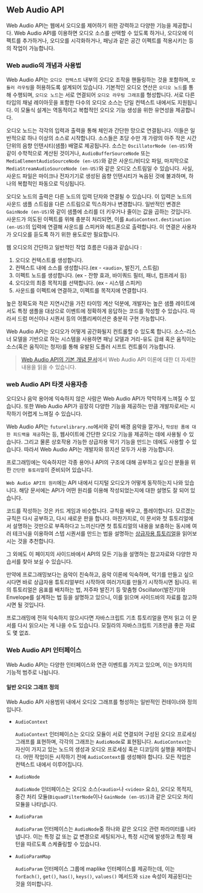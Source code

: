 ## Web Audio API

Web Audio API는 웹에서 오디오를 제어하기 위한 강력하고 다양한 기능을 제공합니다.
Web Audio API를 이용하면 오디오 소스를 선택할 수 있도록 하거나, 오디오에 이펙트를 추가하거나, 오디오를 시각화하거나, 패닝과 같은 공간 이펙트를 적용시키는 등의 작업이 가능합니다.

### Web audio의 개념과 사용법

Web Audio API는 `오디오 컨텍스트` 내부의 오디오 조작을 핸들링하는 것을 포함하며, `모듈러 라우팅`을 허용하도록 설계되어 있습니다. 기본적인 오디오 연산은 `오디오 노드`를 통해 수행되며, `오디오 노드`는 서로 연결되어 `오디오 라우팅 그래프`를 형성합니다. 서로 다른 타입의 채널 레이아웃을 포함한 다수의 오디오 소스는 단일 컨텍스트 내에서도 지원됩니다. 이 모듈식 설계는 역동적이고 복합적인 오디오 기능 생성을 위한 유연성을 제공합니다.

오디오 노드는 각각의 입력과 출력을 통해 체인과 간단한 망으로 연결됩니다. 이들은 일반적으로 하나 이상의 소스로 시작합니다. 소스들은 초당 수만 개 가량의 아주 작은 시간 단위의 음향 인텐시티(샘플) 배열로 제공됩니다. 소스는 `OscillatorNode (en-US)`와 같이 수학적으로 계산된 것이거나, `AudioBufferSourceNode` 또는 `MediaElementAudioSourceNode (en-US)`와 같은 사운드/비디오 파일, 마지막으로 `MediaStreamAudioSourceNode (en-US)`와 같은 오디오 스트림일 수 있습니다. 사실, 사운드 파일은 마이크나 전자기기로 생성된 음향 인텐시티가 녹음된 것에 불과하며, 하나의 복합적인 파동으로 믹싱됩니다.

오디오 노드의 출력은 다른 노드의 입력 단자와 연결될 수 있습니다. 이 입력은 노드의 사운드 샘플 스트림을 다른 스트림으로 믹스하거나 변경합니다. 일반적인 변경은 `GainNode (en-US)`와 같이 샘플에 소리를 더 키우거나 줄이는 값을 곱하는 것입니다. 사운드가 의도된 이펙트를 위해 충분히 처리되면, 이를 `AudioContext.destination (en-US)`의 입력에 연결해 사운드를 스피커와 헤드폰으로 출력합니다. 이 연결은 사용자가 오디오를 듣도록 하기 위한 용도로만 필요합니다.

웹 오디오의 간단하고 일반적인 작업 흐름은 다음과 같습니다 :

1. 오디오 컨텍스트를 생성합니다.
2. 컨텍스트 내에 소스를 생성합니다.(ex - `<audio>`, 발진기, 스트림)
3. 이펙트 노드를 생성합니다. (ex - 잔향 효과, 바이쿼드 필터, 패너, 컴프레서 등)
4. 오디오의 최종 목적지를 선택합니다. (ex - 시스템 스피커)
5. 사운드를 이펙트에 연결하고, 이펙트를 목적지에 연결합니다.

높은 정확도와 적은 지연시간을 가진 타이밍 계산 덕분에, 개발자는 높은 샘플 레이트에서도 특정 샘플을 대상으로 이벤트에 정확하게 응답하는 코드를 작성할 수 있습니다. 따라서 드럼 머신이나 시퀀서 등의 어플리케이션은 충분히 구현 가능합니다.

Web Audio API는 오디오가 어떻게 공간화될지 컨트롤할 수 있도록 합니다. 소스-리스너 모델을 기반으로 하는 시스템을 사용하면 패닝 모델과 거리-유도 감쇄 혹은 움직이는 소스(혹은 움직이는 청자)를 통해 유발된 도플러 시프트 컨트롤이 가능합니다.

> [Web Audio API의 기본 개념 문서](https://developer.mozilla.org/en-US/docs/Web/API/Web_Audio_API/Basic_concepts_behind_Web_Audio_API)에서 Web Audio API 이론에 대한 더 자세한 내용을 읽을 수 있습니다.

### web Audio API 타겟 사용자층

오디오나 음악 용어에 익숙하지 않은 사람은 Web Audio API가 막막하게 느껴질 수 있습니다. 또한 Web Audio API가 굉장히 다양한 기능을 제공하는 만큼 개발자로서는 시작하기 어렵게 느껴질 수 있습니다.

Web Audio API는 `futurelibrary.no`에서와 같이 배경 음악을 깔거나, `작성된 폼에 대한 피드백을 제공`하는 등, 웹사이트에 간단한 오디오 기능을 제공하는 데에 사용될 수 있습니다. 그리고 물론 상호작용 가능한 상급자용 악기 기능을 만드는 데에도 사용할 수 있습니다. 따라서 Web Audio API는 개발자와 뮤지션 모두가 사용 가능합니다.

프로그래밍에는 익숙하지만 각종 용어나 API의 구조에 대해 공부하고 싶으신 분들을 위한 `간단한 튜토리얼`이 준비되어 있습니다.

`Web Audio API의 원리`에는 API 내에서 디지털 오디오가 어떻게 동작하는지 나와 있습니다. 해당 문서에는 API가 어떤 원리를 이용해 작성되었는지에 대한 설명도 잘 되어 있습니다.

코드를 작성하는 것은 카드 게임과 비슷합니다. 규칙을 배우고, 플레이합니다. 모르겠는 규칙은 다시 공부하고, 다시 새로운 판을 합니다. 마찬가지로, 이 문서와 첫 튜토리얼에서 설명하는 것만으로 부족하다고 느끼신다면 첫 튜토리얼의 내용을 보충하는 동시에 여러 테크닉을 이용하여 스텝 시퀀서를 만드는 법을 설명하는 [상급자용 튜토리얼](https://developer.mozilla.org/en-US/docs/Web/API/Web_Audio_API/Advanced_techniques)을 읽어보시는 것을 추천합니다.

그 외에도 이 페이지의 사이드바에서 API의 모든 기능을 설명하는 참고자료와 다양한 자습서를 찾아 보실 수 있습니다.

만약에 프로그래밍보다는 음악이 친숙하고, 음악 이론에 익숙하며, 악기를 만들고 싶으시다면 바로 상급자용 튜토리얼부터 시작하여 여러가지를 만들기 시작하시면 됩니다. 위의 튜토리얼은 음표를 배치하는 법, 저주파 발진기 등 맞춤형 Oscillator(발진기)와 Envelope를 설계하는 법 등을 설명하고 있으니, 이를 읽으며 사이드바의 자료를 참고하시면 될 것입니다.

프로그래밍에 전혀 익숙하지 않으시다면 자바스크립트 기초 튜토리얼을 먼저 읽고 이 문서를 다시 읽으시는 게 나을 수도 있습니다. 모질라의 자바스크립트 기초만큼 좋은 자료도 몇 없죠.

### Web Audio API 인터페이스

Web Audio API는 다양한 인터페이스와 연관 이벤트를 가지고 있으며, 이는 9가지의 기능적 범주로 나뉩니다.

#### 일반 오디오 그래프 정의

Web Audio API 사용범위 내에서 오디오 그래프를 형성하는 일반적인 컨테이너와 정의입니다.

- `AudioContext`

  `AudioContext` 인터페이스는 오디오 모듈이 서로 연결되어 구성된 오디오 프로세싱 그래프를 표현하며, 각각의 그래프는 `AudioNode`로 표현됩니다. `AudioContext`는 자신이 가지고 있는 노드의 생성과 오디오 프로세싱 혹은 디코딩의 실행을 제어합니다. 어떤 작업이든 시작하기 전에 `AudioContext`를 생성해야 합니다. 모든 작업은 컨텍스트 내에서 이루어집니다.

- `AudioNode`

  `AudioNode` 인터페이스는 오디오 소스(`<audio>`나 `<video>` 요소), 오디오 목적지, 중간 처리 모듈(`BiquadFilterNode`이나 `GainNode (en-US)`)과 같은 오디오 처리 모듈을 나타냅니다.

- `AudioParam`

  `AudioParam` 인터페이스는 `AudioNode`중 하나와 같은 오디오 관련 파라미터를 나타냅니다. 이는 특정 값 또는 값 변경으로 세팅되거나, 특정 시간에 발생하고 특정 패턴을 따르도록 스케쥴링할 수 있습니다.

* `AudioParamMap`

  `AudioParam` 인터페이스 그룹에 maplike 인터페이스를 제공하는데, 이는 `forEach()`, `get()`, `has()`, `keys()`, `values()` 메서드와 `size` 속성이 제공된다는 것을 의미합니다.

